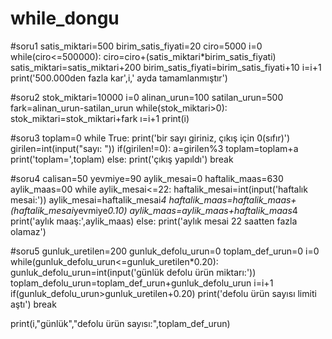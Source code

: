 # while_dongu

#soru1
satis_miktari=500
birim_satis_fiyati=20
ciro=5000
i=0
while(ciro<=500000):
    ciro=ciro+(satis_miktari*birim_satis_fiyati)
    satis_miktari=satis_miktari+200
    birim_satis_fiyati=birim_satis_fiyati+10
    i=i+1
print('500.000den fazla kar',i,' ayda tamamlanmıştır')

#soru2
stok_miktari=10000
i=0
alinan_urun=100
satilan_urun=500
fark=alinan_urun-satilan_urun
while(stok_miktari>0):
    stok_miktari=stok_miktari+fark
    ı=i+1
print(i)

#soru3
toplam=0
while True:
    print('bir sayı giriniz, çıkış için 0(sıfır)')
    girilen=int(input("sayı: "))
    if(girilen!=0):
        a=girilen%3
        toplam=toplam+a
        print('toplam=',toplam)
    else:
        print('çıkış yapıldı')
        break

#soru4
calisan=50
yevmiye=90
aylik_mesai=0
haftalik_maas=630
aylik_maas=00
while aylik_mesai<=22:
    haftalik_mesai=int(input('haftalık mesai:'))
    aylik_mesai=haftalik_mesai*4
    haftalik_maas=haftalik_maas+(haftalik_mesai*yevmiye*0.10)
    aylik_maas=aylik_maas+haftalik_maas*4
    print('aylık maaş:',aylik_maas)
else:
    print('aylık mesai 22 saatten fazla olamaz')

#soru5
gunluk_uretilen=200
gunluk_defolu_urun=0
toplam_def_urun=0
i=0
while(gunluk_defolu_urun<=gunluk_uretilen*0.20):
    gunluk_defolu_urun=int(input('günlük defolu ürün miktarı:'))
    toplam_defolu_urun=toplam_def_urun+gunluk_defolu_urun
    i=i+1
    if(gunluk_defolu_urun>gunluk_uretilen+0.20)
    print('defolu ürün sayısı limiti aştı')
    break

print(i,"günlük","defolu ürün sayısı:",toplam_def_urun)
